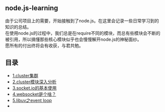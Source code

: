 ## node.js-learning
由于公司项目上的需要，开始接触到了node.js。在这里会记录一些日常学习到的知识的总结。</br>
在使用node.js的过程中，我们总是在require不同的模块，而总有些模块会不断的被引用，所以搞懂那些核心模块似乎也会慢慢解开node.js的神秘面纱。</br>
愿所有的付出终将会有收获，与君共勉。
## 目录
* [1.cluster集群](https://github.com/Novak12/node.js-learning/blob/master/doc/1.cluster%E9%9B%86%E7%BE%A4.md)
* [2.cluster模块深入分析](https://github.com/Novak12/node.js-learning/blob/master/doc/2.cluster%E6%A8%A1%E5%9D%97%E6%B7%B1%E5%85%A5%E5%88%86%E6%9E%90.md)
* [3.socket.io的基本使用](https://github.com/Novak12/node.js-learning/blob/master/doc/3.socket.io%E7%9A%84%E5%9F%BA%E6%9C%AC%E4%BD%BF%E7%94%A8.md)
* [4.websocket是个啥？](https://github.com/Novak12/node.js-learning/blob/master/doc/4.websocket%E6%98%AF%E4%B8%AA%E5%95%A5%EF%BC%9F.md)
* [5.libuv之event loop](https://github.com/Novak12/node.js-learning/blob/master/doc/5.libuv%E4%B9%8BEvent%20loop.md)
* []()
